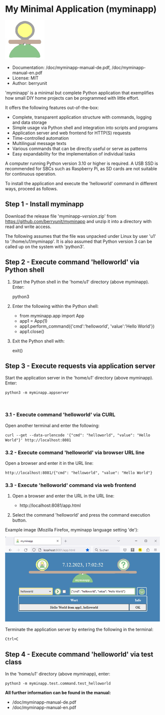 # My Minimal Application (myminapp)

![logo](./myminapp/doc/image/logo.png "logo.png") 

- Documentation: /doc/myminapp-manual-de.pdf, /doc/myminapp-manual-en.pdf
- License: MIT
- Author: berryunit

'myminapp' is a minimal but complete Python application that exemplifies how small DIY home projects can be programmed with little effort.

It offers the following features out-of-the-box:

- Complete, transparent application structure with commands, logging and data storage
- Simple usage via Python shell and integration into scripts and programs
- Application server and web frontend for HTTP(S) requests
- Time-controlled automation
- Multilingual message texts
- Various commands that can be directly useful or serve as patterns
- Easy expandability for the implementation of individual tasks

A computer running Python version 3.10 or higher is required. A USB SSD is recommended for SBCs such as Raspberry Pi, as SD cards are not suitable for continuous operation.

To install the application and execute the 'helloworld' command in different ways, proceed as follows.

## Step 1 - Install myminapp

Download the release file 'myminapp-*version*.zip' from https://github.com/berryunit/myminapp and unzip it into a directory with read and write access.

The following assumes that the file was unpacked under Linux by user 'u1' to '/home/u1/myminapp'. It is also assumed that Python version 3 can be called up on the system with 'python3'.

## Step 2 - Execute command 'helloworld' via Python shell

1. Start the Python shell in the 'home/u1' directory (above myminapp). Enter:

	python3

2. Enter the following within the Python shell:

    - from myminapp.app import App
    - app1 = App(1)
    - app1.perform_command({'cmd':'helloworld', 'value':'Hello World'})
    - app1.close()

3. Exit the Python shell with:

	exit()

## Step 3 - Execute requests via application server

Start the application server in the 'home/u1' directory (above myminapp). Enter:

	python3 -m myminapp.appserver
 
### 3.1 - Execute command 'helloworld' via CURL

Open another terminal and enter the following:

	curl --get --data-urlencode '{"cmd": "helloworld", "value": "Hello World"}' http://localhost:8081

### 3.2 - Execute command 'helloworld' via browser URL line

Open a browser and enter it in the URL line:

	http://localhost:8081/{"cmd": "helloworld", "value": "Hello World"}

### 3.3 - Execute 'helloworld' command via web frontend

1. Open a browser and enter the URL in the URL line:

    - <div style="display: inline">http://localhost:8081/app.html</div>

2. Select the command 'helloworld' and press the command execution button.

Example image (Mozilla Firefox, myminapp language setting 'de'):

![web](./myminapp/doc/image/web.png "web.png")

Terminate the application server by entering the following in the terminal:

	Ctrl+C

## Step 4 - Execute command 'helloworld' via test class

In the 'home/u1' directory (above myminapp), enter:

	python3 -m myminapp.test.command.test_helloworld

**All further information can be found in the manual:**

- /doc/myminapp-manual-de.pdf
- /doc/myminapp-manual-en.pdf